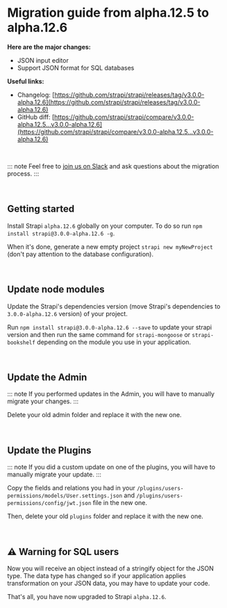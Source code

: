 # Migration guide from alpha.12.5 to alpha.12.6

**Here are the major changes:**

- JSON input editor
- Support JSON format for SQL databases


**Useful links:**
- Changelog: [https://github.com/strapi/strapi/releases/tag/v3.0.0-alpha.12.6](https://github.com/strapi/strapi/releases/tag/v3.0.0-alpha.12.6)
- GitHub diff: [https://github.com/strapi/strapi/compare/v3.0.0-alpha.12.5...v3.0.0-alpha.12.6](https://github.com/strapi/strapi/compare/v3.0.0-alpha.12.5...v3.0.0-alpha.12.6)

<br>

::: note
Feel free to [join us on Slack](http://slack.strapi.io) and ask questions about the migration process.
:::

<br>

## Getting started

Install Strapi `alpha.12.6` globally on your computer. To do so run `npm install strapi@3.0.0-alpha.12.6 -g`.

When it's done, generate a new empty project `strapi new myNewProject` (don't pay attention to the database configuration).

<br>

## Update node modules

Update the Strapi's dependencies version (move Strapi's dependencies to `3.0.0-alpha.12.6` version) of your project.

Run `npm install strapi@3.0.0-alpha.12.6 --save` to update your strapi version and then run the same command for `strapi-mongoose` or `strapi-bookshelf` depending on the module you use in your application.

<br>

## Update the Admin


::: note
If you performed updates in the Admin, you will have to manually migrate your changes.
:::

Delete your old admin folder and replace it with the new one.

<br>

## Update the Plugins


::: note
If you did a custom update on one of the plugins, you will have to manually migrate your update.
:::

Copy the fields and relations you had in your `/plugins/users-permissions/models/User.settings.json` and `/plugins/users-permissions/config/jwt.json` file in the new one.

Then, delete your old `plugins` folder and replace it with the new one.

<br>

## ⚠️ Warning for SQL users

Now you will receive an object instead of a stringify object for the JSON type.
The data type has changed so if your application applies transformation on your JSON data, you may have to update your code.

That's all, you have now upgraded to Strapi `alpha.12.6`.
